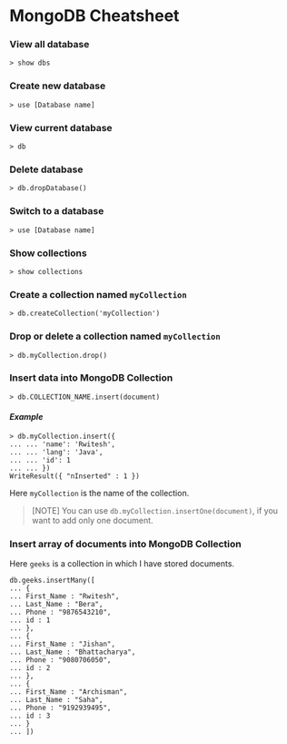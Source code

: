# MongoDB Cheatsheet
### View all database
```
> show dbs
```

### Create new database
```
> use [Database name]
```

### View current database
```
> db
```

### Delete database
```
> db.dropDatabase()
```

### Switch to a database
```
> use [Database name]
```

### Show collections
```
> show collections
```
### Create a collection named `myCollection`
```
> db.createCollection('myCollection')
```
### Drop or delete a collection named `myCollection`
```
> db.myCollection.drop()
```
### Insert data into MongoDB Collection
```
> db.COLLECTION_NAME.insert(document)
```
#### *Example*
```
> db.myCollection.insert({
... ... 'name': 'Rwitesh',
... ... 'lang': 'Java',
... ... 'id': 1
... ... })
WriteResult({ "nInserted" : 1 })
```
Here `myCollection` is the name of the collection.

> [NOTE]
> You can use `db.myCollection.insertOne(document)`, if you want to add only one document.

### Insert array of documents into MongoDB Collection
Here `geeks` is a collection in which I have stored documents.
```
db.geeks.insertMany([
... {
... First_Name : "Rwitesh",
... Last_Name : "Bera",
... Phone : "9876543210",
... id : 1
... },
... {
... First_Name : "Jishan",
... Last_Name : "Bhattacharya",
... Phone : "9080706050",
... id : 2
... },
... {
... First_Name : "Archisman",
... Last_Name : "Saha",
... Phone : "9192939495",
... id : 3
... }
... ])
```
